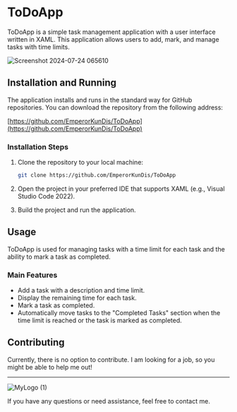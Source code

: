 
# ToDoApp

ToDoApp is a simple task management application with a user interface written in XAML. This application allows users to add, mark, and manage tasks with time limits.

![Screenshot 2024-07-24 065610](https://github.com/user-attachments/assets/41dd9272-6e58-47d9-9244-4e3306e39ec6)

## Installation and Running

The application installs and runs in the standard way for GitHub repositories. You can download the repository from the following address:

[https://github.com/EmperorKunDis/ToDoApp](https://github.com/EmperorKunDis/ToDoApp)

### Installation Steps

1. Clone the repository to your local machine:
   ```sh
   git clone https://github.com/EmperorKunDis/ToDoApp
   ```

2. Open the project in your preferred IDE that supports XAML (e.g., Visual Studio Code 2022).

3. Build the project and run the application.

## Usage

ToDoApp is used for managing tasks with a time limit for each task and the ability to mark a task as completed.

### Main Features

- Add a task with a description and time limit.
- Display the remaining time for each task.
- Mark a task as completed.
- Automatically move tasks to the "Completed Tasks" section when the time limit is reached or the task is marked as completed.

## Contributing

Currently, there is no option to contribute. I am looking for a job, so you might be able to help me out!

---

![MyLogo (1)](https://github.com/user-attachments/assets/54f73285-641f-46ee-a6ba-1d6764c236e0)

If you have any questions or need assistance, feel free to contact me.

